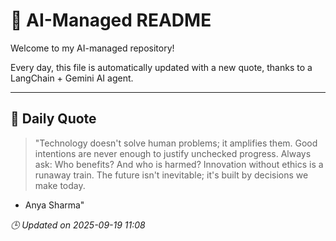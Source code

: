 # 🧠 AI-Managed README

Welcome to my AI-managed repository!

Every day, this file is automatically updated with a new quote, thanks to a LangChain + Gemini AI agent.

---

## 📅 Daily Quote

> "Technology doesn't solve human problems; it amplifies them.
Good intentions are never enough to justify unchecked progress.
Always ask: Who benefits? And who is harmed?
Innovation without ethics is a runaway train.
The future isn't inevitable; it's built by decisions we make today.
- Anya Sharma"

*🕒 Updated on 2025-09-19 11:08*